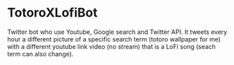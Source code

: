 # TotoroXLofiBot
Twitter bot who use Youtube, Google search and Twitter API.
It tweets every hour a different picture of a specific search term (totoro wallpaper for me) with a different youtube link video (no stream) 
that is a LoFi song (seach term can also change).
